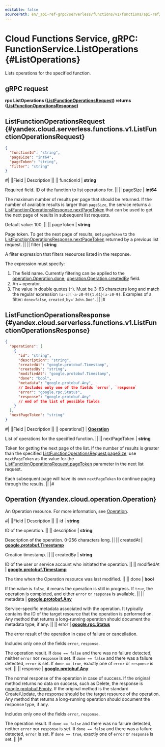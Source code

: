 ```yaml
---
editable: false
sourcePath: en/_api-ref-grpc/serverless/functions/v1/functions/api-ref/grpc/Function/listOperations.md
---
```


# Cloud Functions Service, gRPC: FunctionService.ListOperations {#ListOperations}

Lists operations for the specified function.

## gRPC request

**rpc ListOperations ([ListFunctionOperationsRequest](#yandex.cloud.serverless.functions.v1.ListFunctionOperationsRequest)) returns ([ListFunctionOperationsResponse](#yandex.cloud.serverless.functions.v1.ListFunctionOperationsResponse))**

## ListFunctionOperationsRequest {#yandex.cloud.serverless.functions.v1.ListFunctionOperationsRequest}

```json
{
  "functionId": "string",
  "pageSize": "int64",
  "pageToken": "string",
  "filter": "string"
}
```

#|
||Field | Description ||
|| functionId | **string**

Required field. ID of the function to list operations for. ||
|| pageSize | **int64**

The maximum number of results per page that should be returned. If the number of available
results is larger than `pageSize`, the service returns a [ListFunctionOperationsResponse.nextPageToken](#yandex.cloud.serverless.functions.v1.ListFunctionOperationsResponse)
that can be used to get the next page of results in subsequent list requests.

Default value: 100. ||
|| pageToken | **string**

Page token. To get the next page of results, set `pageToken` to the
[ListFunctionOperationsResponse.nextPageToken](#yandex.cloud.serverless.functions.v1.ListFunctionOperationsResponse) returned by a previous list request. ||
|| filter | **string**

A filter expression that filters resources listed in the response.

The expression must specify:
1. The field name. Currently filtering can be applied to the [operation.Operation.done](#yandex.cloud.operation.Operation), [operation.Operation.createdBy](#yandex.cloud.operation.Operation) field.
2. An `=` operator.
3. The value in double quotes (`"`). Must be 3-63 characters long and match the regular expression `[a-z][-a-z0-9]{1,61}[a-z0-9]`.
Examples of a filter: `done=false`, `created_by='John.Doe'`. ||
|#

## ListFunctionOperationsResponse {#yandex.cloud.serverless.functions.v1.ListFunctionOperationsResponse}

```json
{
  "operations": [
    {
      "id": "string",
      "description": "string",
      "createdAt": "google.protobuf.Timestamp",
      "createdBy": "string",
      "modifiedAt": "google.protobuf.Timestamp",
      "done": "bool",
      "metadata": "google.protobuf.Any",
      // Includes only one of the fields `error`, `response`
      "error": "google.rpc.Status",
      "response": "google.protobuf.Any"
      // end of the list of possible fields
    }
  ],
  "nextPageToken": "string"
}
```

#|
||Field | Description ||
|| operations[] | **[Operation](#yandex.cloud.operation.Operation)**

List of operations for the specified function. ||
|| nextPageToken | **string**

Token for getting the next page of the list. If the number of results is greater than
the specified [ListFunctionOperationsRequest.pageSize](#yandex.cloud.serverless.functions.v1.ListFunctionOperationsRequest), use `nextPageToken` as the value
for the [ListFunctionOperationsRequest.pageToken](#yandex.cloud.serverless.functions.v1.ListFunctionOperationsRequest) parameter in the next list request.

Each subsequent page will have its own `nextPageToken` to continue paging through the results. ||
|#

## Operation {#yandex.cloud.operation.Operation}

An Operation resource. For more information, see [Operation](/docs/api-design-guide/concepts/operation).

#|
||Field | Description ||
|| id | **string**

ID of the operation. ||
|| description | **string**

Description of the operation. 0-256 characters long. ||
|| createdAt | **[google.protobuf.Timestamp](https://developers.google.com/protocol-buffers/docs/reference/google.protobuf#timestamp)**

Creation timestamp. ||
|| createdBy | **string**

ID of the user or service account who initiated the operation. ||
|| modifiedAt | **[google.protobuf.Timestamp](https://developers.google.com/protocol-buffers/docs/reference/google.protobuf#timestamp)**

The time when the Operation resource was last modified. ||
|| done | **bool**

If the value is `false`, it means the operation is still in progress.
If `true`, the operation is completed, and either `error` or `response` is available. ||
|| metadata | **[google.protobuf.Any](https://developers.google.com/protocol-buffers/docs/proto3#any)**

Service-specific metadata associated with the operation.
It typically contains the ID of the target resource that the operation is performed on.
Any method that returns a long-running operation should document the metadata type, if any. ||
|| error | **[google.rpc.Status](https://cloud.google.com/tasks/docs/reference/rpc/google.rpc#status)**

The error result of the operation in case of failure or cancellation.

Includes only one of the fields `error`, `response`.

The operation result.
If `done == false` and there was no failure detected, neither `error` nor `response` is set.
If `done == false` and there was a failure detected, `error` is set.
If `done == true`, exactly one of `error` or `response` is set. ||
|| response | **[google.protobuf.Any](https://developers.google.com/protocol-buffers/docs/proto3#any)**

The normal response of the operation in case of success.
If the original method returns no data on success, such as Delete,
the response is [google.protobuf.Empty](https://developers.google.com/protocol-buffers/docs/reference/google.protobuf#google.protobuf.Empty).
If the original method is the standard Create/Update,
the response should be the target resource of the operation.
Any method that returns a long-running operation should document the response type, if any.

Includes only one of the fields `error`, `response`.

The operation result.
If `done == false` and there was no failure detected, neither `error` nor `response` is set.
If `done == false` and there was a failure detected, `error` is set.
If `done == true`, exactly one of `error` or `response` is set. ||
|#